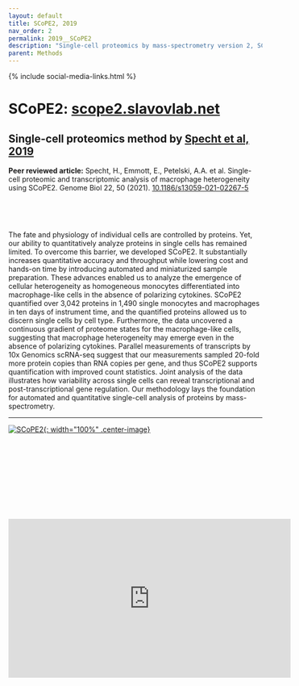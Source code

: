 ```yaml
---
layout: default
title: SCoPE2, 2019
nav_order: 2
permalink: 2019__SCoPE2
description: "Single-cell proteomics by mass-spectrometry version 2, SCoPE2 | Slavov Laboratory"
parent: Methods
---
```

{% include social-media-links.html %}

# SCoPE2: [scope2.slavovlab.net](https://scope2.slavovlab.net/)

## Single-cell proteomics method by [Specht et al, 2019](hhttps://www.biorxiv.org/content/10.1101/665307v2)
**Peer reviewed article:** Specht, H., Emmott, E., Petelski, A.A. et al. Single-cell proteomic and transcriptomic analysis of macrophage heterogeneity using SCoPE2. Genome Biol 22, 50 (2021). [10.1186/s13059-021-02267-5](https://doi.org/10.1186/s13059-021-02267-5)

&nbsp;

&nbsp;

The fate and physiology of individual cells are controlled by proteins. Yet, our ability to quantitatively analyze proteins in single cells has remained limited. To overcome this barrier, we developed SCoPE2. It substantially increases quantitative accuracy and throughput while lowering cost and hands-on time by introducing automated and miniaturized sample preparation. These advances enabled us to analyze the emergence of cellular heterogeneity as homogeneous monocytes differentiated into macrophage-like cells in the absence of polarizing cytokines. SCoPE2 quantified over 3,042 proteins in 1,490 single monocytes and macrophages in ten days of instrument time, and the quantified proteins allowed us to discern single cells by cell type. Furthermore, the data uncovered a continuous gradient of proteome states for the macrophage-like cells, suggesting that macrophage heterogeneity may emerge even in the absence of polarizing cytokines. Parallel measurements of transcripts by 10x Genomics scRNA-seq suggest that our measurements sampled 20-fold more protein copies than RNA copies per gene, and thus SCoPE2 supports quantification with improved count statistics. Joint analysis of the data illustrates how variability across single cells can reveal transcriptional and post-transcriptional gene regulation. Our methodology lays the foundation for automated and quantitative single-cell analysis of proteins by mass-spectrometry.

---

[![SCoPE2](https://scope2.slavovlab.net/assets/images/SCOPE2-ac.png){: width="100%" .center-image}](https://scope2.slavovlab.net/)




&nbsp;  

&nbsp;

&nbsp;  

&nbsp;

&nbsp;

<iframe width="560" height="315" src="https://www.youtube.com/embed/D4JtnM-4Lds" title="YouTube video player" frameborder="0" allow="accelerometer; autoplay; clipboard-write; encrypted-media; gyroscope; picture-in-picture" allowfullscreen></iframe>


&nbsp;

&nbsp;

&nbsp;

&nbsp;

&nbsp;

&nbsp;

&nbsp;

&nbsp;

&nbsp;

&nbsp;

&nbsp;

&nbsp;

&nbsp;
